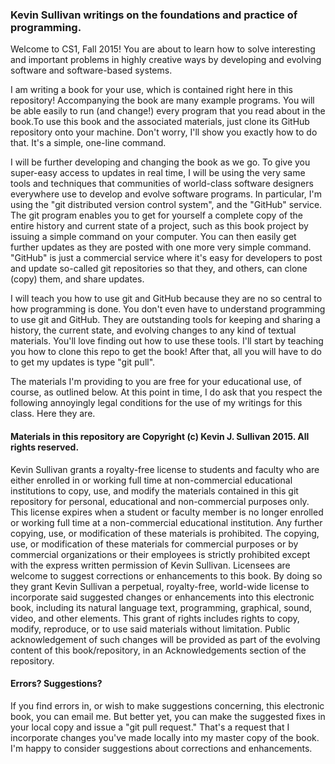 ### Kevin Sullivan writings on the foundations and practice of programming.

Welcome to CS1, Fall 2015! You are about to learn how to solve interesting and important problems in highly creative ways by developing and evolving software and software-based systems. 

I am writing a book for your use, which is contained right here in this repository! Accompanying the book are many example programs. You will be able easily to run (and change!) every program that you read about in the book.To use this book and the associated materials, just clone its GitHub repository onto your machine. Don't worry, I'll show you exactly how to do that. It's a simple, one-line command. 

I will be further developing and changing the book as we go. To give you super-easy access to updates in real time, I will be using the very same tools and techniques that communities of world-class software designers everywhere use to develop and evolve software programs. In particular, I'm using the "git distributed version control system", and the "GitHub" service. The git program enables you to get for yourself a complete copy of the entire history and current state of a project, such as this book project by issuing a simple command on your computer. You can then easily get further updates as they are posted with one more very simple command. "GitHub" is just a commercial service where it's easy for developers to post and update so-called git repositories so that they, and others, can clone (copy) them, and share updates. 

I will teach you how to use git and GitHub because they are no so central to how programming is done. You don't even have to understand programming to use git and GitHub. They are outstanding tools for keeping and sharing a history, the current state, and evolving changes to any kind of textual materials. You'll love finding out how to use these tools. I'll start by teaching you how to clone this repo to get the book! After that, all you will have to do to get my updates is type "git pull".

The materials I'm providing to you are free for your educational use, of course, as outlined below. At this point in time, I do ask that you respect the following annoyingly legal conditions for the use of my writings for this class. Here they are.

#### Materials in this repository are Copyright (c) Kevin J. Sullivan 2015. All rights reserved.

Kevin Sullivan grants a royalty-free license to students and faculty who are either enrolled in or working full time at non-commercial educational institutions to copy, use, and modify the materials contained in this git repository for personal, educational and non-commercial purposes only. This license expires when a student or faculty member is no longer enrolled or working full time at a non-commercial educational institution. Any further copying, use, or modification of these materials is prohibited. The copying, use, or modification of these materials for commercial purposes or by commercial organizations or their employees is strictly prohibited except with the express written permission of Kevin Sullivan. Licensees are welcome to suggest corrections or enhancements to this book. By doing so they grant Kevin Sullivan a perpetual, royalty-free, world-wide license to incorporate said suggested changes or enhancements into this electronic book, including its natural language text, programming, graphical, sound, video, and other elements. This grant of rights includes rights to copy, modify, reproduce, or to use said materials without limitation. Public acknowledgement of such changes will be provided as part of the evolving content of this book/repository, in an Acknowledgements section of the repository. 


#### Errors? Suggestions?

If you find errors in, or wish to make suggestions concerning, this electronic book, you can email me. But better yet, you can make the suggested fixes in your local copy and issue a "git pull request." That's a request that I incorporate changes you've made locally into my master copy of the book. I'm happy to consider suggestions about corrections and enhancements. 
